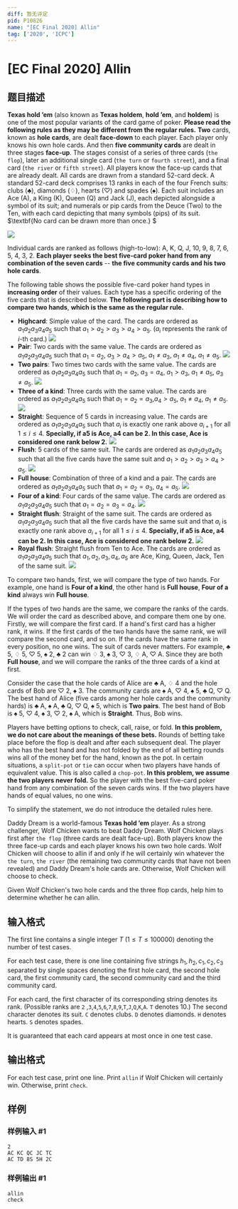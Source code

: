 ```yaml
---
diff: 暂无评定
pid: P10826
name: "[EC Final 2020] Allin"
tag: ['2020', 'ICPC']
---
```

# [EC Final 2020] Allin
## 题目描述

$\textbf{Texas hold 'em}$ (also known as $\textbf{Texas holdem}$, $\textbf{hold 'em}$, and $\textbf{holdem}$) is one of the most popular variants of the card game of poker. $\textbf{Please read the following rules as they may be different from the regular rules.}$ $\textbf{Two}$ cards, known as $\textbf{hole cards}$, are dealt $\textbf{face-down}$ to each player. Each player only knows his own hole cards. And then $\textbf{five community cards}$ are dealt in three stages $\textbf{face-up}$. The stages consist of a series of three cards (``the flop``), later an additional single card (``the turn`` or ``fourth street``), and a final card (``the river`` or ``fifth street``). All players know the face-up cards that are already dealt. All cards are drawn from a standard 52-card deck. A standard 52-card deck comprises $13$ ranks in each of the four French suits: clubs ($\clubsuit$), diamonds ($\diamondsuit$), hearts ($\heartsuit$) and spades ($\spadesuit$). Each suit includes an Ace (A), a King (K), Queen (Q) and Jack (J), each depicted alongside a symbol of its suit; and numerals or pip cards from the Deuce (Two) to the Ten, with each card depicting that many symbols (pips) of its suit. $\textbf{No card can be drawn more than once.} $

![](https://cdn.luogu.com.cn/upload/image_hosting/otansabp.png)

Individual cards are ranked as follows (high-to-low): A, K, Q, J, 10, 9, 8, 7, 6, 5, 4, 3, 2. $\textbf{Each player seeks the best five-card poker hand from any combination of the seven cards}$ -- $\textbf{the five community cards and his two hole cards}.$

The following table shows the possible five-card poker hand types in $\textbf{increasing order}$ of their values. Each type has a specific ordering of the five cards that is described below. $\textbf{The following part is describing how to compare two hands}$, $\textbf{which is the same as the regular rule.}$

- $\textbf{Highcard}$: Simple value of the card. The cards are ordered as $a_1a_2a_3a_4a_5$ such that $a_1>a_2>a_3>a_4>a_5$. ($a_i$ represents the rank of $i$-th card.)
![](https://cdn.luogu.com.cn/upload/image_hosting/4f6fchzz.png)
- $\textbf{Pair}$: Two cards with the same value. The cards are ordered as $a_1a_2a_3a_4a_5$ such that $a_1=a_2$, $a_3>a_4>a_5$, $a_1 \ne a_3$, $a_1 \ne a_4$, $a_1 \ne a_5$.
![](https://cdn.luogu.com.cn/upload/image_hosting/fakv9qbh.png)
- $\textbf{Two pairs}$: Two times two cards with the same value. The cards are ordered as $a_1a_2a_3a_4a_5$ such that $a_1=a_2$, $a_3=a_4$, $a_1 > a_3$, $a_1 \ne a_5$, $a_3 \ne a_5$.
![](https://cdn.luogu.com.cn/upload/image_hosting/89uwdv5l.png)
- $\textbf{Three of a kind}$: Three cards with the same value. The cards are ordered as $a_1a_2a_3a_4a_5$ such that $a_1=a_2=a_3$,$a_4 > a_5$, $a_1 \ne a_4$, $a_1 \ne a_5$.
![](https://cdn.luogu.com.cn/upload/image_hosting/lbzmp0in.png)
- $\textbf{Straight}$: Sequence of 5 cards in increasing value. The cards are ordered as $a_1a_2a_3a_4a_5$ such that $a_i$ is exactly one rank above $a_{i+1}$ for all $1\le i\le 4$. $\textbf{Specially, if a5 is Ace, a4 can be 2. In this case, Ace is considered one rank below 2.}$
![](https://cdn.luogu.com.cn/upload/image_hosting/7mu6yjj3.png)
- $\textbf{Flush}$: 5 cards of the same suit. The cards are ordered as $a_1a_2a_3a_4a_5$ such that all the five cards have the same suit and $a_1>a_2>a_3>a_4>a_5$.
![](https://cdn.luogu.com.cn/upload/image_hosting/rlnqq9fx.png)
- $\textbf{Full house}$: Combination of three of a kind and a pair. The cards are ordered as $a_1a_2a_3a_4a_5$ such that $a_1=a_2=a_3$, $a_4=a_5$.
![](https://cdn.luogu.com.cn/upload/image_hosting/99za5m4u.png)
- $\textbf{Four of a kind}$: Four cards of the same value. The cards are ordered as $a_1a_2a_3a_4a_5$ such that $a_1=a_2=a_3=a_4$.
![](https://cdn.luogu.com.cn/upload/image_hosting/d15acddn.png)
- $\textbf{Straight flush}$: Straight of the same suit. The cards are ordered as $a_1a_2a_3a_4a_5$ such that all the five cards have the same suit and that $a_i$ is exactly one rank above $a_{i+1}$ for all $1\le i\le 4$. $\textbf{Specially, if a5 is Ace, a4 can be 2. In this case, Ace is considered one rank below 2.}$
![](https://cdn.luogu.com.cn/upload/image_hosting/f7zis4qc.png)
- $\textbf{Royal flush}$: Straight flush from Ten to Ace. The cards are ordered as $a_1a_2a_3a_4a_5$ such that $a_1, a_2, a_3, a_4, a_5$ are Ace, King, Queen, Jack, Ten of the same suit.
![](https://cdn.luogu.com.cn/upload/image_hosting/mgyidu8m.png)

To compare two hands, first, we will compare the type of two hands. For example, one hand is $\textbf{Four of a kind}$, the other hand is $\textbf{Full house}$, $\textbf{Four of a kind}$ always win $\textbf{Full house}$.

If the types of two hands are the same, we compare the ranks of the cards. We will order the card as described above, and compare them one by one. Firstly, we will compare the first card. If a hand's first card has a higher rank, it wins. If the first cards of the two hands have the same rank, we will compare the second card, and so on. If the cards have the same rank in every position, no one wins. The suit of cards never matters. For example, $\clubsuit$ 5, $\diamondsuit$ 5, $\heartsuit$ 5, $\spadesuit$ 2, $\clubsuit$ 2 can win $\diamondsuit$ 3, $\spadesuit$ 3, $\heartsuit$ 3, $\diamondsuit$ A, $\heartsuit$ A. Since they are both $\textbf{Full house}$, and we will compare the ranks of the three cards of a kind at first.

Consider the case that the hole cards of Alice are $\clubsuit$ A, $\diamondsuit$ 4 and the hole cards of Bob are $\heartsuit$ 2, $\spadesuit$ 3. The community cards are $\spadesuit$ A, $\heartsuit$ 4, $\spadesuit$ 5, $\clubsuit$ Q, $\heartsuit$ Q. The best hand of Alice (five cards among her hole cards and the community hards) is $\clubsuit$ A, $\spadesuit$ A, $\clubsuit$ Q, $\heartsuit$ Q, $\spadesuit$ 5, which is $\textbf{Two pairs}$. The best hand of Bob is $\spadesuit$ 5, $\heartsuit$ 4, $\spadesuit$ 3, $\heartsuit$ 2, $\spadesuit$ A, which is $\textbf{Straight}$. Thus, Bob wins.

Players have betting options to check, call, raise, or fold. $\textbf{In this problem, we do not care about the meanings of these bets.}$ Rounds of betting take place before the flop is dealt and after each subsequent deal. The player who has the best hand and has not folded by the end of all betting rounds wins all of the money bet for the hand, known as the pot. In certain situations, a ``split-pot`` or ``tie`` can occur when two players have hands of equivalent value. This is also called a ``chop-pot``. $\textbf{In this problem, we assume the two players never fold.}$ So the player with the best five-card poker hand from any combination of the seven cards wins. If the two players have hands of equal values, no one wins.

To simplify the statement, we do not introduce the detailed rules here.

Daddy Dream is a world-famous $\textbf{Texas hold 'em}$ player. As a strong challenger, Wolf Chicken wants to beat Daddy Dream. Wolf Chicken plays first after ``the flop`` (three cards are dealt face-up). Both players know the three face-up cards and each player knows his own two hole cards. Wolf Chicken will choose to allin if and only if he will certainly win whatever the ``the turn``, ``the river`` (the remaining two community cards that have not been revealed) and Daddy Dream's hole cards are. Otherwise, Wolf Chicken will choose to check.

Given Wolf Chicken's two hole cards and the three flop cards, help him to determine whether he can allin. 
## 输入格式

The first line contains a single integer $T$ ($1\le T \le 100000$) denoting the number of test cases.

For each test case, there is one line containing five strings $h_1, h_2, c_1, c_2, c_3$ separated by single spaces denoting the first hole card, the second hole card, the first community card, the second community card and the third community card.

For each card, the first character of its corresponding string denotes its rank. (Possible ranks are `2` ,`3`,`4`,`5`,`6`,`7`,`8`,`9`,`T`,`J`,`Q`,`K`,`A`. `T` denotes $10$.) The second character denotes its suit. `C` denotes clubs. `D` denotes diamonds. `H` denotes hearts. `S` denotes spades.

It is guaranteed that each card appears at most once in one test case.
## 输出格式

For each test case, print one line. Print $\texttt{allin}$ if Wolf Chicken will certainly win. Otherwise, print $\texttt{check}$.
## 样例

### 样例输入 #1
```
2
AC KC QC JC TC
AC TD 8S 5H 2C
```
### 样例输出 #1
```
allin
check
```
